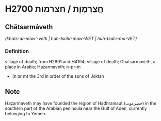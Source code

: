 # H2700 חֲצַרְמָוֶת / חצרמות

## Chătsarmâveth

_(khats-ar-maw'-veth | huh-tsahr-maw-WET | huh-tsahr-ma-VET)_

### Definition

village of death; from H2691 and H4194; village of death; Chatsarmaveth, a place in Arabia; Hazarmaveth; n-pr-m

- (n pr m) the 3rd in order of the sons of Joktan

## Note

Hazarmaveth may have founded the region of Hadhramaut (حضرموت‎) in the southern part of the Arabian peninsula near the Gulf of Aden, currently belonging to Yemen.
